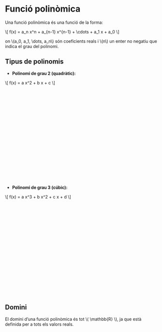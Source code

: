 # Funció polinòmica

Una funció polinòmica és una funció de la forma:

\\[
f(x) = a_n x^n + a_{n-1} x^{n-1} + \cdots + a_1 x + a_0
\\]

on \\(a_0, a_1, \dots, a_n\\) són coeficients reals i \\(n\\) un enter no negatiu que indica el grau del polinomi.

## Tipus de polinomis

- **Polinomi de grau 2 (quadràtic):**

\\[
f(x) = a x^2 + b x + c
\\]

<div id="jxgbox2" class="jxgbox" style="width:400px; height:300px;"></div>
<script>
  window.addEventListener("DOMContentLoaded", function () {
    const board = JXG.JSXGraph.initBoard('jxgbox2', {
      boundingbox: [-5, 10, 5, -10],
      axis: true,
      showNavigation: true,
      showCopyright: false
    });
    board.create('functiongraph', [
      function(x) {
        return x*x - 2*x - 3;
      },
      -5, 5
    ], {
      strokeColor: 'blue',
      strokeWidth: 2
    });
    const root1 = board.create('point', [-1, 0], { name: 'x₁ = -1', fixed: true, color: 'red' });
    const root2 = board.create('point', [3, 0], { name: 'x₂ = 3', fixed: true, color: 'red' });
    const vertex = board.create('point', [1, -4], { name: 'V(1, -4)', fixed: true, color: 'green' });
    board.create('text', [-4, -6, 'Funció polinòmica de segon grau:\n f(x) = x^2 - 2x - 3'], {fontSize: 14, anchorX: 'left'});
  });
</script>

- **Polinomi de grau 3 (cúbic):**

\\[
f(x) = a x^3 + b x^2 + c x + d
\\]

<div id="jxgbox_cubic" class="jxgbox" style="width:400px; height:300px;"></div>
<script>
  window.addEventListener("DOMContentLoaded", function () {
    const board = JXG.JSXGraph.initBoard('jxgbox_cubic', {
      boundingbox: [-3, 10, 5, -10],
      axis: true,
      showNavigation: true,
      showCopyright: false
    });
    // Gràfica de la funció cúbica
    board.create('functiongraph', [
      function(x) {
        return x*x*x - 3*x*x + 2;
      },
      -3, 5
    ], {
      strokeColor: 'blue',
      strokeWidth: 2
    });
  });
</script>

## Domini

El domini d’una funció polinòmica és tot \\( \mathbb{R} \\), ja que està definida per a tots els valors reals.

<div id="jxgbox" class="jxgbox" style="width:600px; height:300px;"></div>

<script>
var board = JXG.JSXGraph.initBoard('jxgbox', {
  boundingbox: [-2, 10, 4, -10],
  axis: true,
  pan: { enabled: true, needTwoFingers: false, needShift: false },
  zoom: { enabled: true, factorX: 1.25, factorY: 1.25, wheel: true, needShift: false },
  showCopyright: false
});
var f = board.create('functiongraph', function(x) {
  return x*x*x - 3*x*x + 2;
}, {strokeColor: '#0077CC', strokeWidth: 2});
</script>
